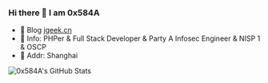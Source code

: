 ### Hi there 👋 I am 0x584A


- 💬 Blog  [jgeek.cn](https://jgeek.cn/)
- 💬 Info: PHPer & Full Stack Developer & Party A Infosec Engineer & NISP 1 & OSCP
- 💬 Addr: Shanghai

<div data-iframe-width="150" data-iframe-height="270" data-share-badge-id="0fe363a0-af32-4976-a098-a55b92fc3563" data-share-badge-host="https://www.credly.com"></div><script type="text/javascript" async src="//cdn.credly.com/assets/utilities/embed.js"></script>

![0x584A's GitHub Stats](https://github-readme-stats.vercel.app/api?username=0x584A&show_icons=true&hide_title=true&title_color=fff&icon_color=79ff97&text_color=9f9f9f&bg_color=151515)

